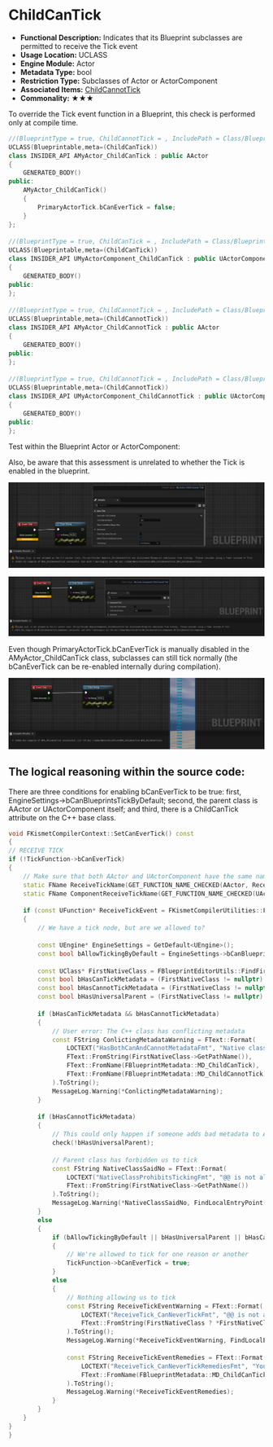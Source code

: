 # ChildCanTick

- **Functional Description:** Indicates that its Blueprint subclasses are permitted to receive the Tick event
- **Usage Location:** UCLASS
- **Engine Module:** Actor
- **Metadata Type:** bool
- **Restriction Type:** Subclasses of Actor or ActorComponent
- **Associated Items:** [ChildCannotTick](../ChildCannotTick.md)
- **Commonality:** ★★★

To override the Tick event function in a Blueprint, this check is performed only at compile time.

```cpp
//(BlueprintType = true, ChildCannotTick = , IncludePath = Class/Blueprint/MyActor_ChildTick.h, IsBlueprintBase = true, ModuleRelativePath = Class/Blueprint/MyActor_ChildTick.h)
UCLASS(Blueprintable,meta=(ChildCanTick))
class INSIDER_API AMyActor_ChildCanTick : public AActor
{
	GENERATED_BODY()
public:
	AMyActor_ChildCanTick()
	{
		PrimaryActorTick.bCanEverTick = false;
	}
};

//(BlueprintType = true, ChildCanTick = , IncludePath = Class/Blueprint/MyActor_ChildTick.h, IsBlueprintBase = true, ModuleRelativePath = Class/Blueprint/MyActor_ChildTick.h)
UCLASS(Blueprintable,meta=(ChildCanTick))
class INSIDER_API UMyActorComponent_ChildCanTick : public UActorComponent
{
	GENERATED_BODY()
public:
};

//(BlueprintType = true, ChildCannotTick = , IncludePath = Class/Blueprint/MyActor_ChildTick.h, IsBlueprintBase = true, ModuleRelativePath = Class/Blueprint/MyActor_ChildTick.h)
UCLASS(Blueprintable,meta=(ChildCannotTick))
class INSIDER_API AMyActor_ChildCannotTick : public AActor
{
	GENERATED_BODY()
public:
};

//(BlueprintType = true, ChildCannotTick = , IncludePath = Class/Blueprint/MyActor_ChildTick.h, IsBlueprintBase = true, ModuleRelativePath = Class/Blueprint/MyActor_ChildTick.h)
UCLASS(Blueprintable,meta=(ChildCannotTick))
class INSIDER_API UMyActorComponent_ChildCannotTick : public UActorComponent
{
	GENERATED_BODY()
public:
};
```

Test within the Blueprint Actor or ActorComponent:

Also, be aware that this assessment is unrelated to whether the Tick is enabled in the blueprint.

![Untitled](Untitled.png)

![Untitled](Untitled%201.png)

Even though PrimaryActorTick.bCanEverTick is manually disabled in the AMyActor_ChildCanTick class, subclasses can still tick normally (the bCanEverTick can be re-enabled internally during compilation).

![Untitled](Untitled%202.png)

## The logical reasoning within the source code:

There are three conditions for enabling bCanEverTick to be true: first, EngineSettings->bCanBlueprintsTickByDefault; second, the parent class is AActor or UActorComponent itself; and third, there is a ChildCanTick attribute on the C++ base class.

```cpp
void FKismetCompilerContext::SetCanEverTick() const
{
// RECEIVE TICK
if (!TickFunction->bCanEverTick)
{
	// Make sure that both AActor and UActorComponent have the same name for their tick method
	static FName ReceiveTickName(GET_FUNCTION_NAME_CHECKED(AActor, ReceiveTick));
	static FName ComponentReceiveTickName(GET_FUNCTION_NAME_CHECKED(UActorComponent, ReceiveTick));

	if (const UFunction* ReceiveTickEvent = FKismetCompilerUtilities::FindOverriddenImplementableEvent(ReceiveTickName, NewClass))
	{
		// We have a tick node, but are we allowed to?

		const UEngine* EngineSettings = GetDefault<UEngine>();
		const bool bAllowTickingByDefault = EngineSettings->bCanBlueprintsTickByDefault;

		const UClass* FirstNativeClass = FBlueprintEditorUtils::FindFirstNativeClass(NewClass);
		const bool bHasCanTickMetadata = (FirstNativeClass != nullptr) && FirstNativeClass->HasMetaData(FBlueprintMetadata::MD_ChildCanTick);
		const bool bHasCannotTickMetadata = (FirstNativeClass != nullptr) && FirstNativeClass->HasMetaData(FBlueprintMetadata::MD_ChildCannotTick);
		const bool bHasUniversalParent = (FirstNativeClass != nullptr) && ((AActor::StaticClass() == FirstNativeClass) || (UActorComponent::StaticClass() == FirstNativeClass));

		if (bHasCanTickMetadata && bHasCannotTickMetadata)
		{
			// User error: The C++ class has conflicting metadata
			const FString ConlictingMetadataWarning = FText::Format(
				LOCTEXT("HasBothCanAndCannotMetadataFmt", "Native class %s has both '{0}' and '{1}' metadata specified, they are mutually exclusive and '{1}' will win."),
				FText::FromString(FirstNativeClass->GetPathName()),
				FText::FromName(FBlueprintMetadata::MD_ChildCanTick),
				FText::FromName(FBlueprintMetadata::MD_ChildCannotTick)
			).ToString();
			MessageLog.Warning(*ConlictingMetadataWarning);
		}

		if (bHasCannotTickMetadata)
		{
			// This could only happen if someone adds bad metadata to AActor or UActorComponent directly
			check(!bHasUniversalParent);

			// Parent class has forbidden us to tick
			const FString NativeClassSaidNo = FText::Format(
				LOCTEXT("NativeClassProhibitsTickingFmt", "@@ is not allowed as the C++ parent class {0} has disallowed Blueprint subclasses from ticking.  Please consider using a Timer instead of Tick."),
				FText::FromString(FirstNativeClass->GetPathName())
			).ToString();
			MessageLog.Warning(*NativeClassSaidNo, FindLocalEntryPoint(ReceiveTickEvent));
		}
		else
		{
			if (bAllowTickingByDefault || bHasUniversalParent || bHasCanTickMetadata)
			{
				// We're allowed to tick for one reason or another
				TickFunction->bCanEverTick = true;
			}
			else
			{
				// Nothing allowing us to tick
				const FString ReceiveTickEventWarning = FText::Format(
					LOCTEXT("ReceiveTick_CanNeverTickFmt", "@@ is not allowed for Blueprints based on the C++ parent class {0}, so it will never Tick!"),
					FText::FromString(FirstNativeClass ? *FirstNativeClass->GetPathName() : TEXT("<null>"))
				).ToString();
				MessageLog.Warning(*ReceiveTickEventWarning, FindLocalEntryPoint(ReceiveTickEvent));

				const FString ReceiveTickEventRemedies = FText::Format(
					LOCTEXT("ReceiveTick_CanNeverTickRemediesFmt", "You can solve this in several ways:\n  1) Consider using a Timer instead of Tick.\n  2) Add meta=({0}) to the parent C++ class\n  3) Reparent the Blueprint to AActor or UActorComponent, which can always tick."),
					FText::FromName(FBlueprintMetadata::MD_ChildCanTick)
				).ToString();
				MessageLog.Warning(*ReceiveTickEventRemedies);
			}
		}
	}
}
}
```
